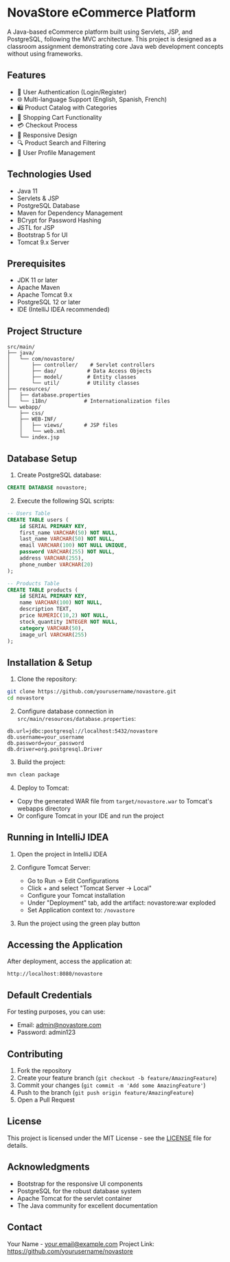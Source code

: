 # NovaStore eCommerce Platform

A Java-based eCommerce platform built using Servlets, JSP, and PostgreSQL, following the MVC architecture. This project is designed as a classroom assignment demonstrating core Java web development concepts without using frameworks.

## Features

- 🔐 User Authentication (Login/Register)
- 🌐 Multi-language Support (English, Spanish, French)
- 🛍️ Product Catalog with Categories
- 🛒 Shopping Cart Functionality
- 💳 Checkout Process
- 📱 Responsive Design
- 🔍 Product Search and Filtering
- 👤 User Profile Management

## Technologies Used

- Java 11
- Servlets & JSP
- PostgreSQL Database
- Maven for Dependency Management
- BCrypt for Password Hashing
- JSTL for JSP
- Bootstrap 5 for UI
- Tomcat 9.x Server

## Prerequisites

- JDK 11 or later
- Apache Maven
- Apache Tomcat 9.x
- PostgreSQL 12 or later
- IDE (IntelliJ IDEA recommended)

## Project Structure

```
src/main/
├── java/
│   └── com/novastore/
│       ├── controller/    # Servlet controllers
│       ├── dao/          # Data Access Objects
│       ├── model/        # Entity classes
│       └── util/         # Utility classes
├── resources/
│   ├── database.properties
│   └── i18n/            # Internationalization files
└── webapp/
    ├── css/
    ├── WEB-INF/
    │   ├── views/       # JSP files
    │   └── web.xml
    └── index.jsp
```

## Database Setup

1. Create PostgreSQL database:

```sql
CREATE DATABASE novastore;
```

2. Execute the following SQL scripts:

```sql
-- Users Table
CREATE TABLE users (
    id SERIAL PRIMARY KEY,
    first_name VARCHAR(50) NOT NULL,
    last_name VARCHAR(50) NOT NULL,
    email VARCHAR(100) NOT NULL UNIQUE,
    password VARCHAR(255) NOT NULL,
    address VARCHAR(255),
    phone_number VARCHAR(20)
);

-- Products Table
CREATE TABLE products (
    id SERIAL PRIMARY KEY,
    name VARCHAR(100) NOT NULL,
    description TEXT,
    price NUMERIC(10,2) NOT NULL,
    stock_quantity INTEGER NOT NULL,
    category VARCHAR(50),
    image_url VARCHAR(255)
);
```

## Installation & Setup

1. Clone the repository:

```bash
git clone https://github.com/yourusername/novastore.git
cd novastore
```

2. Configure database connection in `src/main/resources/database.properties`:

```properties
db.url=jdbc:postgresql://localhost:5432/novastore
db.username=your_username
db.password=your_password
db.driver=org.postgresql.Driver
```

3. Build the project:

```bash
mvn clean package
```

4. Deploy to Tomcat:

- Copy the generated WAR file from `target/novastore.war` to Tomcat's webapps directory
- Or configure Tomcat in your IDE and run the project

## Running in IntelliJ IDEA

1. Open the project in IntelliJ IDEA
2. Configure Tomcat Server:

   - Go to Run → Edit Configurations
   - Click + and select "Tomcat Server → Local"
   - Configure your Tomcat installation
   - Under "Deployment" tab, add the artifact: novastore:war exploded
   - Set Application context to: `/novastore`

3. Run the project using the green play button

## Accessing the Application

After deployment, access the application at:

```
http://localhost:8080/novastore
```

## Default Credentials

For testing purposes, you can use:

- Email: admin@novastore.com
- Password: admin123

## Contributing

1. Fork the repository
2. Create your feature branch (`git checkout -b feature/AmazingFeature`)
3. Commit your changes (`git commit -m 'Add some AmazingFeature'`)
4. Push to the branch (`git push origin feature/AmazingFeature`)
5. Open a Pull Request

## License

This project is licensed under the MIT License - see the [LICENSE](LICENSE) file for details.

## Acknowledgments

- Bootstrap for the responsive UI components
- PostgreSQL for the robust database system
- Apache Tomcat for the servlet container
- The Java community for excellent documentation

## Contact

Your Name - your.email@example.com
Project Link: https://github.com/yourusername/novastore
